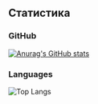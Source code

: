 ## Статистика
### GitHub
[![Anurag's GitHub stats](https://github-readme-stats.vercel.app/api?username=sirob-ig&show_icons=true&theme=merko)](https://github.com/anuraghazra/github-readme-stats)

### Languages
![Top Langs](https://github-readme-stats.vercel.app/api/top-langs/?username=sirob-ig&theme=merko&layout=compact&langs_count=10&hide_title=true)
